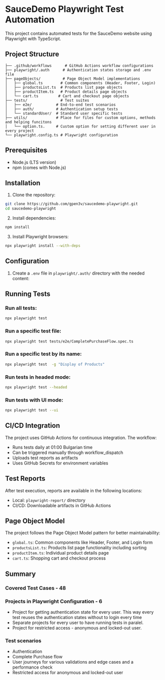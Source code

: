 # SauceDemo Playwright Test Automation

This project contains automated tests for the SauceDemo website using Playwright with TypeScript.

## Project Structure

```
├── .github/workflows      # GitHub Actions workflow configurations
├── playwright/.auth      # Authentication states storage and .env file
├── pageObjects/          # Page Object Model implementations
│   ├── global.ts        # Common components (Header, Footer, Login)
│   ├── productsList.ts  # Products list page objects
│   ├── productItem.ts   # Product details page objects
│   └── cart.ts         # Cart and checkout page objects
├── tests/               # Test suites
│   ├── e2e/           # End-to-end test scenarios
│   ├── auth/          # Authentication setup tests
│   └── standardUser/  # Standard user specific tests
├── utils/             # Place for files for custom options, methods and helping funcitons
│   └── option.ts.     # Custom option for setting different user in every project 
└── playwright.config.ts # Playwright configuration
```

## Prerequisites

- Node.js (LTS version)
- npm (comes with Node.js)

## Installation

1. Clone the repository:
```bash
git clone https://github.com/gpen3v/saucedemo-playwright.git
cd saucedemo-playwright
```

2. Install dependencies:
```bash
npm install
```

3. Install Playwright browsers:
```bash
npx playwright install --with-deps
```

## Configuration

1. Create a `.env` file in `playwright/.auth/` directory with the needed content:

## Running Tests

### Run all tests:
```bash
npx playwright test
```

### Run a specific test file:
```bash
npx playwright test tests/e2e/CompletePurchaseFlow.spec.ts
```

### Run a specific test by its name:
```bash
npx playwright test  -g "Display of Products"
```

### Run tests in headed mode:
```bash
npx playwright test --headed
```

### Run tests with UI mode:
```bash
npx playwright test --ui
```

## CI/CD Integration

The project uses GitHub Actions for continuous integration. The workflow:
- Runs tests daily at 01:00 Bulgarian time
- Can be triggered manually through workflow_dispatch
- Uploads test reports as artifacts
- Uses GitHub Secrets for environment variables

## Test Reports

After test execution, reports are available in the following locations:

- Local: `playwright-report/` directory
- CI/CD: Downloadable artifacts in GitHub Actions

## Page Object Model

The project follows the Page Object Model pattern for better maintainability:

- `global.ts`: Common components like Header, Footer, and Login form
- `productsList.ts`: Products list page functionality including sorting
- `productItem.ts`: Individual product details page
- `cart.ts`: Shopping cart and checkout process

## Summary

### Covered Test Cases - 48

### Projects in Playwright Configuration - 6

- Project for getting authentication state for every user. This way every test reuses the authentication states without to login every time
- Separate projects for every user to have running tests in paralel.
- Project for restricted access - anonymous and locked-out user.

### Test scenarios
- Authentication
- Complete Purchase flow
- User journeys for various validations and edge cases and a performance check
- Restricted access for anonymous and locked-out user



